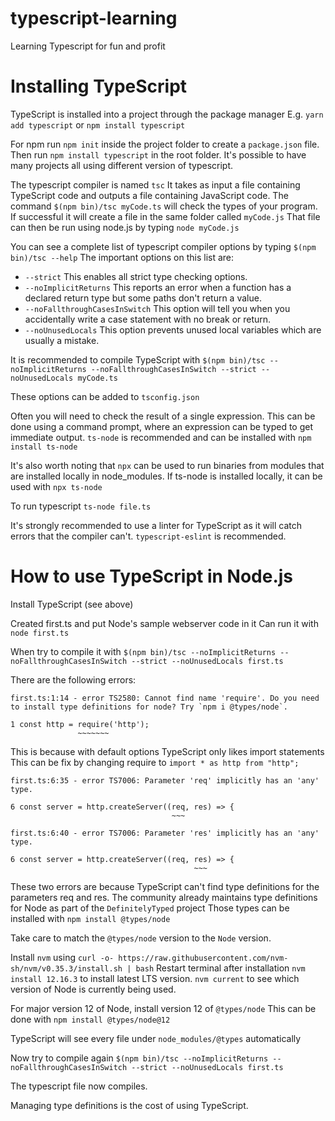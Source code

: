 # typescript-learning
Learning Typescript for fun and profit

# Installing TypeScript
TypeScript is installed into a project through the package manager 
E.g. `yarn add typescript` or `npm install typescript`

For npm run `npm init` inside the project folder to create a `package.json` file.
Then run `npm install typescript` in the root folder.
It's possible to have many projects all using different version of typescript.

The typescript compiler is named `tsc`
It takes as input a file containing TypeScript code and outputs a file containing JavaScript code.
The command `$(npm bin)/tsc myCode.ts` will check the types of your program.
If successful it will create a file in the same folder called `myCode.js`
That file can then be run using node.js by typing `node myCode.js`

You can see a complete list of typescript compiler options by typing `$(npm bin)/tsc --help`
The important options on this list are:
- `--strict` This enables all strict type checking options.
- `--noImplicitReturns` This reports an error when a function has a declared return type but some paths don't return a value.
- `--noFallthroughCasesInSwitch` This option will tell you when you accidentally write a case statement with no break or return.
- `--noUnusedLocals` This option prevents unused local variables which are usually a mistake.

It is recommended to compile TypeScript with 
`$(npm bin)/tsc --noImplicitReturns --noFallthroughCasesInSwitch --strict --noUnusedLocals myCode.ts`

These options can be added to `tsconfig.json`

Often you will need to check the result of a single expression. 
This can be done using a command prompt, where an expression can be typed to get immediate output.
`ts-node` is recommended and can be installed with `npm install ts-node`

It's also worth noting that `npx` can be used to run binaries from modules that are installed locally in node_modules.
If ts-node is installed locally, it can be used with `npx ts-node`

To run typescript `ts-node file.ts`

It's strongly recommended to use a linter for TypeScript as it will catch errors that the compiler can't.
`typescript-eslint` is recommended.

# How to use TypeScript in Node.js

Install TypeScript (see above)

Created first.ts and put Node's sample webserver code in it
Can run it with `node first.ts`

When try to compile it with 
`$(npm bin)/tsc --noImplicitReturns --noFallthroughCasesInSwitch --strict --noUnusedLocals first.ts`

There are the following errors:
```
first.ts:1:14 - error TS2580: Cannot find name 'require'. Do you need to install type definitions for node? Try `npm i @types/node`.

1 const http = require('http');
               ~~~~~~~

```
This is because with default options TypeScript only likes import statements
This can be fix by changing require to `import * as http from "http";`

```
first.ts:6:35 - error TS7006: Parameter 'req' implicitly has an 'any' type.

6 const server = http.createServer((req, res) => {
                                    ~~~

first.ts:6:40 - error TS7006: Parameter 'res' implicitly has an 'any' type.

6 const server = http.createServer((req, res) => {
                                         ~~~

```

These two errors are because TypeScript can't find type definitions for the parameters req and res.
The community already maintains type definitions for Node as part of the `DefinitelyTyped` project
Those types can be installed with `npm install @types/node`

Take care to match the `@types/node` version to the `Node` version.

Install `nvm` using `curl -o- https://raw.githubusercontent.com/nvm-sh/nvm/v0.35.3/install.sh | bash`
Restart terminal after installation
`nvm install 12.16.3` to install latest LTS version.
`nvm current` to see which version of Node is currently being used.

For major version 12 of Node, install version 12 of `@types/node`
This can be done with `npm install @types/node@12`

TypeScript will see every file under `node_modules/@types` automatically

Now try to compile again
`$(npm bin)/tsc --noImplicitReturns --noFallthroughCasesInSwitch --strict --noUnusedLocals first.ts`

The typescript file now compiles.

Managing type definitions is the cost of using TypeScript.
